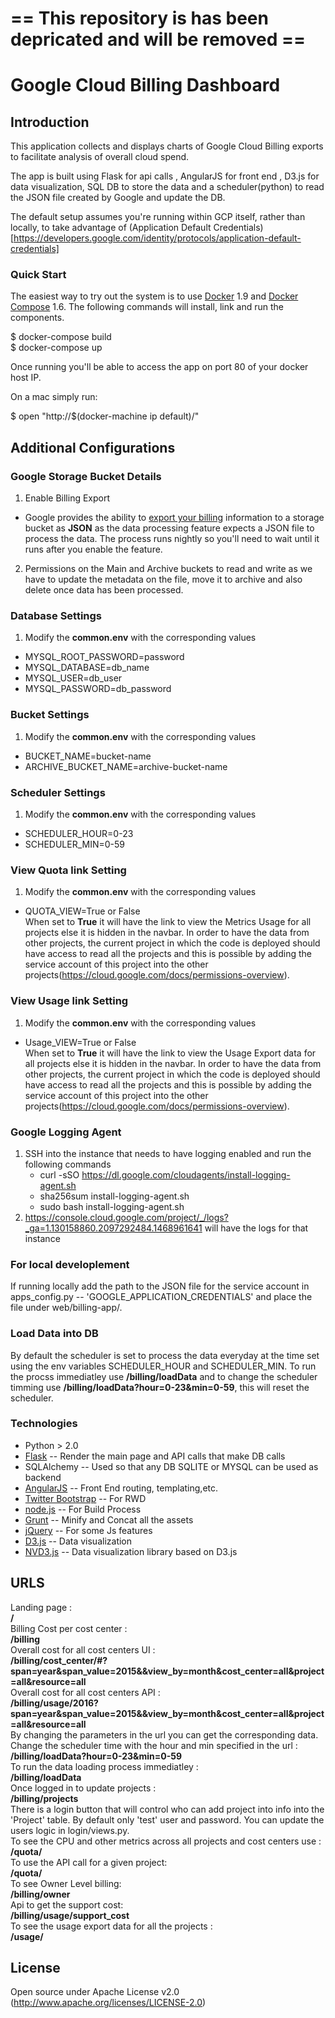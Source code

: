 # == This repository is has been depricated and will be removed ==

# Google Cloud Billing Dashboard

## Introduction
This application collects and displays charts of Google Cloud Billing exports to facilitate analysis of overall cloud spend.

The app is built using Flask for api calls , AngularJS for front end , D3.js for data visualization, SQL DB to store the data and a scheduler(python) to read the JSON file created by Google and update the DB.    

The default setup assumes you're running within GCP itself, rather than locally, to take advantage of (Application Default Credentials)[https://developers.google.com/identity/protocols/application-default-credentials]

### Quick Start
The easiest way to try out the system is to use [Docker](https://docs.docker.com/) 1.9 and [Docker Compose](https://docs.docker.com/compose/) 1.6.
The following commands will install, link and run the components.

  $ docker-compose build  
  $ docker-compose up  

Once running you'll be able to access the app on port 80 of your docker host IP.

On a mac simply run:

  $ open "http://$(docker-machine ip default)/"


## Additional Configurations

###  Google Storage Bucket Details
1. Enable Billing Export
  - Google provides the ability to [export your billing](https://support.google.com/cloud/answer/6293835?rd=1) information to a storage bucket as **JSON** as the data processing feature expects a JSON file to process the data. The process runs nightly so you'll need to wait until it runs after you enable the feature.
2. Permissions on the Main and Archive buckets to read and write as we have to update the metadata on the file, move it to archive  and also delete once data has been processed.

### Database Settings
1. Modify the **common.env** with the corresponding values  
  * MYSQL_ROOT_PASSWORD=password
  * MYSQL_DATABASE=db_name
  * MYSQL_USER=db_user
  * MYSQL_PASSWORD=db_password    

### Bucket Settings
1. Modify the **common.env** with the corresponding values  
  * BUCKET_NAME=bucket-name
  * ARCHIVE_BUCKET_NAME=archive-bucket-name

### Scheduler Settings
1. Modify the **common.env** with the corresponding values  
  * SCHEDULER_HOUR=0-23
  * SCHEDULER_MIN=0-59

### View Quota link Setting
1. Modify the **common.env** with the corresponding values
  * QUOTA_VIEW=True or False  
When set to **True** it will have the link to view the Metrics Usage for all projects else it is hidden in the navbar. In order to have the data from other projects, the current project in which the code is deployed should have access to read all the projects and this is possible by adding the service account of this project into the other projects(https://cloud.google.com/docs/permissions-overview).


### View Usage link Setting
1. Modify the **common.env** with the corresponding values
  * Usage_VIEW=True or False  
When set to **True** it will have the link to view the  Usage Export data for all projects else it is hidden in the navbar. In order to have the data from other projects, the current project in which the code is deployed should have access to read all the projects and this is possible by adding the service account of this project into the other projects(https://cloud.google.com/docs/permissions-overview).


### Google Logging Agent
1. SSH into the instance that needs to have logging enabled and run the following commands
    * curl -sSO https://dl.google.com/cloudagents/install-logging-agent.sh
    * sha256sum install-logging-agent.sh
    * sudo bash install-logging-agent.sh
2. https://console.cloud.google.com/project/_/logs?_ga=1.130158860.2097292484.1468961641 will have the logs for that instance

### For local developlement
  If running locally add the path to the JSON file for the service account in apps_config.py -- 'GOOGLE_APPLICATION_CREDENTIALS' and place the file under web/billing-app/.  


### Load Data into DB
By default the scheduler is set to process the data everyday at the time set using the env variables SCHEDULER_HOUR and SCHEDULER_MIN. To run the procss immediatley use **/billing/loadData** and to change the scheduler timming use **/billing/loadData?hour=0-23&min=0-59**, this will reset the scheduler.  


### Technologies

* Python > 2.0
* [Flask] -- Render the main page and API calls that make DB calls
* SQLAlchemy -- Used so that any DB SQLITE or MYSQL can be used as backend
* [AngularJS] -- Front End routing, templating,etc.
* [Twitter Bootstrap] -- For RWD
* [node.js] --  For Build Process
* [Grunt] -- Minify and Concat all the assets
* [jQuery] -- For some Js features
* [D3.js] -- Data visualization
* [NVD3.js] -- Data visualization library based on D3.js


## URLS
Landing page  :   
  **/**   
   Billing Cost per cost center :   
   **/billing**   
   Overall cost for all cost centers UI :  
   **/billing/cost_center/#?span=year&span_value=2015&&view_by=month&cost_center=all&project=all&resource=all**  
   Overall cost for all cost centers API :  
   **/billing/usage/2016?span=year&span_value=2015&&view_by=month&cost_center=all&project=all&resource=all**  
   By changing the parameters in the url you can get the corresponding data.   
   Change the scheduler time with the hour and min specified in the url :  
   **/billing/loadData?hour=0-23&min=0-59**   
   To run the data loading process immediatley :   
   **/billing/loadData**  
   Once logged in to update projects :   
   **/billing/projects**  
   There is a login button that will control who can add project into info into the 'Project' table. By default only 'test' user  and password. You can update the users logic in login/views.py.  
   To see the CPU and other metrics across all projects and cost centers use :  
   **/quota/**   
   To use the API call for a given project:  
   **/quota/<project-name>**  
   To see Owner Level billing:  
   **/billing/owner**  
   Api to get the support cost:  
   **/billing/usage/support_cost**  
   To see the usage export data for all the projects :  
   **/usage/**  



## License
Open source under Apache License v2.0 (http://www.apache.org/licenses/LICENSE-2.0)

   [Billing App Flask Repo]: <https://github.com/homedepot/GoogleBillingDashboard>
   [node.js]: <http://nodejs.org>
   [Twitter Bootstrap]: <http://twitter.github.com/bootstrap/>
   [jQuery]: <http://jquery.com>
   [AngularJS]: <http://angularjs.org>
   [Grunt]: <http://gruntjs.com>
   [D3.js]: <http://d3js.org>
   [NVD3.js]:  <http://nvd3.org/>
   [Flask]: <flask.pocoo.org>
   [reporting.db]: <https://github.com/homedepot/GoogleBillingDashboard/blob/master/web/billing-app/reporting.db>
